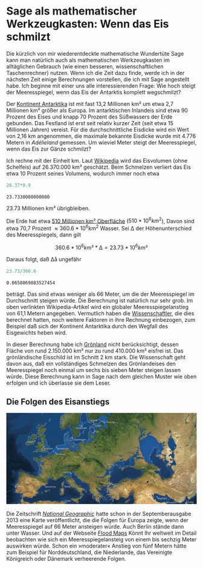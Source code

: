 
# Sage als mathematischer Werkzeugkasten: Wenn das Eis schmilzt

Die kürzlich von mir wiederentdeckte mathematische Wundertüte Sage kann man natürlich auch als mathematischen Werkzeugkasten im alltäglichen Gebrauch (wie einen besseren, wissenschaftlichen Taschenrechner) nutzen. Wenn ich die Zeit dazu finde, werde ich in der nächsten Zeit einige Berechnungen vorstellen, die ich mit Sage angestellt habe. Ich beginne mit einer uns alle interessierenden Frage: Wie hoch steigt der Meeresspiegel, wenn das Eis der Antarktis komplett wegschmilzt?

Der [Kontinent Antarktika](de.wikipedia.org/wiki/Antarktis) ist mit fast 13,2 Millionen km² um etwa 2,7 Millionen km² größer als Europa. Im antarktischen Inlandeis sind etwa 90 Prozent des Eises und knapp 70 Prozent des Süßwassers der Erde gebunden. Das Festland ist erst seit relativ kurzer Zeit (seit etwa 15 Millionen Jahren) vereist. Für die durchschnittliche Eisdicke wird ein Wert von 2,16 km angenommen, die maximale bekannte Eisdicke wurde mit 4.776 Metern in *Adélieland* gemessen. Um wieviel Meter steigt der Meeresspiegel, wenn das Eis zur Gänze schmilzt?

Ich rechne mit der Einheit km. Laut [Wikipedia](https://de.wikipedia.org/wiki/Antarktischer_Eisschild) wird das Eisvolumen (ohne Schelfeis) auf 26.370.000 km³ geschätzt. Beim Schmelzen verliert das Eis etwa 10 Prozent seines Volumens, wodurch immer noch etwa


```python
26.37*0.9
```
    23.7330000000000

23.73 Millionen km³ übrigbleiben.

Die Erde hat etwa [510 Millionen km² Oberfläche](https://de.wikipedia.org/wiki/Erdoberfl%C3%A4che) ($510 * 10^6 km^2$), Davon sind etwa 70,7 Prozent $≈ 360.6 * 10^6 km^2$ Wasser. Sei $∆$ der Höhenunterschied des Meeresspiegels, dann gilt

$$
360.6 * 10^6 km² * ∆ = 23.73 * 10^6 km²
$$

Daraus folgt, daß $∆$å ungefähr

```python
23.73/360.6
```
    0.0658069883527454

beträgt. Das sind etwas weniger als 66 Meter, um die der Meeresspiegel im Durchschnitt steigen würde. Die Berechnung ist natürlich nur sehr grob. Im oben verlinkten Wikipedia-Artikel wird ein globaler Meeresspiegelanstieg von 61,1 Metern angegeben. Vermutlich haben die [Wissenschaftler](https://de.wikipedia.org/wiki/Eustasie), die dies berechnet hatten, noch weitere Faktoren in ihre Rechnung einbezogen, zum Beispiel daß sich der Kontinent Antarktika durch den Wegfall des Eisgewichts heben wird.

In dieser Berechnung habe ich [Grönland](https://de.wikipedia.org/wiki/Gr%C3%B6nland) nicht berücksichtigt, dessen Fläche von rund 2.150.000 km² nur zu rund 410.000 km² eisfrei ist. Das grönländische Eisschild ist im Schnitt 2 km stark. Die Wissenschaft geht davon aus, daß ein vollständiges Schmelzen des Grönlandeises den Meeresspiegel noch einmal um sechs bis sieben Meter steigen lassen würde. Diese Berechnung kann in Sage nach dem gleichen Muster wie oben erfolgen und ich überlasse sie dem Leser.

## Die Folgen des Eisanstiegs

![Die Folgen eines Meeresanstieg um 66 Meter in Europa](nationalgeographic.jpg)

Die Zeitschrift *[National Geographic](http://www.nationalgeographic.de/)* hatte schon in der Septemberausgabe 2013 eine Karte veröffentlicht, die die Folgen für Europa zeigte, wenn der Meeresspiegel auf 66 Meter ansteigen würde. Auch Berlin stände dann unter Wasser. Und auf der Webseite [Flood Maps](http://flood.firetree.net/?ll=48.3416,14.6777&z=13) Könnt Ihr weltweit im Detail beobachten wie sich ein Meeresspiegelansteig von einem bis sechzig Meter auswirken würde. Schon ein »moderater« Anstieg von fünf Metern hätte zum Beispiel für Norddeutschland, die Niederlande, das Vereinigte Königreich oder Dänemark verheerende Folgen.


